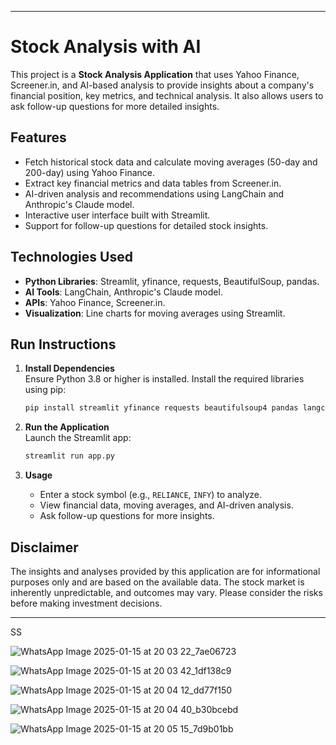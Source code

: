 

---

# Stock Analysis with AI

This project is a **Stock Analysis Application** that uses Yahoo Finance, Screener.in, and AI-based analysis to provide insights about a company's financial position, key metrics, and technical analysis. It also allows users to ask follow-up questions for more detailed insights.

## Features

- Fetch historical stock data and calculate moving averages (50-day and 200-day) using Yahoo Finance.
- Extract key financial metrics and data tables from Screener.in.
- AI-driven analysis and recommendations using LangChain and Anthropic's Claude model.
- Interactive user interface built with Streamlit.
- Support for follow-up questions for detailed stock insights.

## Technologies Used

- **Python Libraries**: Streamlit, yfinance, requests, BeautifulSoup, pandas.
- **AI Tools**: LangChain, Anthropic's Claude model.
- **APIs**: Yahoo Finance, Screener.in.
- **Visualization**: Line charts for moving averages using Streamlit.

## Run Instructions

1. **Install Dependencies**  
   Ensure Python 3.8 or higher is installed. Install the required libraries using pip:
   ```bash
   pip install streamlit yfinance requests beautifulsoup4 pandas langchain-anthropic
   ```

2. **Run the Application**  
   Launch the Streamlit app:
   ```bash
   streamlit run app.py
   ```

3. **Usage**  
   - Enter a stock symbol (e.g., `RELIANCE`, `INFY`) to analyze.
   - View financial data, moving averages, and AI-driven analysis.
   - Ask follow-up questions for more insights.

## Disclaimer

The insights and analyses provided by this application are for informational purposes only and are based on the available data. The stock market is inherently unpredictable, and outcomes may vary. Please consider the risks before making investment decisions.

--- 
SS

![WhatsApp Image 2025-01-15 at 20 03 22_7ae06723](https://github.com/user-attachments/assets/042b78b6-2237-47b1-b6ff-bfe509138e79)

![WhatsApp Image 2025-01-15 at 20 03 42_1df138c9](https://github.com/user-attachments/assets/6b13e71e-745c-4776-a087-9e312b930e80)

![WhatsApp Image 2025-01-15 at 20 04 12_dd77f150](https://github.com/user-attachments/assets/2abe1f1d-4db6-45f3-a3b7-ab7f0c1316a6)

![WhatsApp Image 2025-01-15 at 20 04 40_b30bcebd](https://github.com/user-attachments/assets/f0c567ae-f848-4f81-869b-cd48279e1dd6)

![WhatsApp Image 2025-01-15 at 20 05 15_7d9b01bb](https://github.com/user-attachments/assets/ddd495c0-1f58-4d7a-bec5-131b6981d501)




